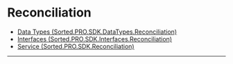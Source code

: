 # Reconciliation
* [Data Types (Sorted.PRO.SDK.DataTypes.Reconciliation)](/pro-sdk/ref-reconciliation/Sorted.PRO.SDK.DataTypes.Reconciliation.html)
* [Interfaces (Sorted.PRO.SDK.Interfaces.Reconciliation)](/pro-sdk/ref-reconciliation/Sorted.PRO.SDK.Interfaces.Reconciliation.html)
* [Service (Sorted.PRO.SDK.Reconciliation)](/pro-sdk/ref-reconciliation/Sorted.PRO.SDK.Reconciliation.html)

---

